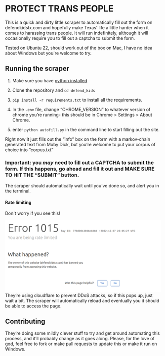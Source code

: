 # PROTECT TRANS PEOPLE

This is a quick and dirty little scraper to automatically fill out the form on defendkidstx.com and hopefully make Texas’ life a little harder when it comes to harassing trans people. It will run indefinitely, although it will occasionally require you to fill out a captcha to submit the form. 

Tested on Ubuntu 22, should work out of the box on Mac, I have no idea about Windows but you're welcome to try. 

## Running the scraper
1. Make sure you have [python installed](https://realpython.com/installing-python/)

2. Clone the repository and `cd defend_kids`

3. `pip install -r requirements.txt` to install all the requirements.

4. In the `.env` file, change “CHROME_VERSION” to whatever version of chrome you’re running- this should be in Chrome > Settings > About Chrome.

5. enter `python autofill.py` in the command line to start filling out the site. 

Right now it just fills out the “info” box on the form with a markov-chain generated text from Moby Dick, but you’re welcome to put your corpus of choice into “corpus.txt”


### Important: you *may* need to fill out a CAPTCHA to submit the form. If this happens, go ahead and fill it out and MAKE SURE TO HIT THE “SUBMIT” button.

The scraper should automatically wait until you’ve done so, and alert you in the terminal.

#### Rate limiting

Don't worry if you see this! 

![Rate limited](./blocked.png)
They’re using cloudflare to prevent DDoS attacks, so if this pops up, just wait a bit. The scraper will automatically reload and eventually you it should be able to access the page.






##  Contributing

They’re doing some mildly clever stuff to try and get around automating this process, and it’ll probably change as it goes along. Please, for the love of god, feel free to fork or make pull requests to update this or make it run on Windows.
